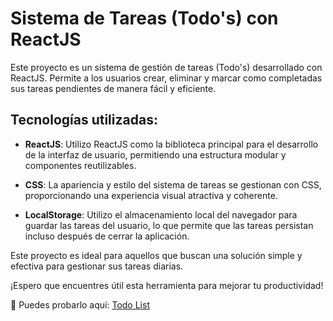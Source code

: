 # Sistema de Tareas (Todo's) con ReactJS

Este proyecto es un sistema de gestión de tareas (Todo's) desarrollado con ReactJS. Permite a los usuarios crear, eliminar y marcar como completadas sus tareas pendientes de manera fácil y eficiente.

## Tecnologías utilizadas:

- **ReactJS**: Utilizo ReactJS como la biblioteca principal para el desarrollo de la interfaz de usuario, permitiendo una estructura modular y componentes reutilizables.

- **CSS**: La apariencia y estilo del sistema de tareas se gestionan con CSS, proporcionando una experiencia visual atractiva y coherente.

- **LocalStorage**: Utilizo el almacenamiento local del navegador para guardar las tareas del usuario, lo que permite que las tareas persistan incluso después de cerrar la aplicación.

Este proyecto es ideal para aquellos que buscan una solución simple y efectiva para gestionar sus tareas diarias.

¡Espero que encuentres útil esta herramienta para mejorar tu productividad!

🔗 Puedes probarlo aquí: [Todo List](https://codejoss.github.io/todolist/)
